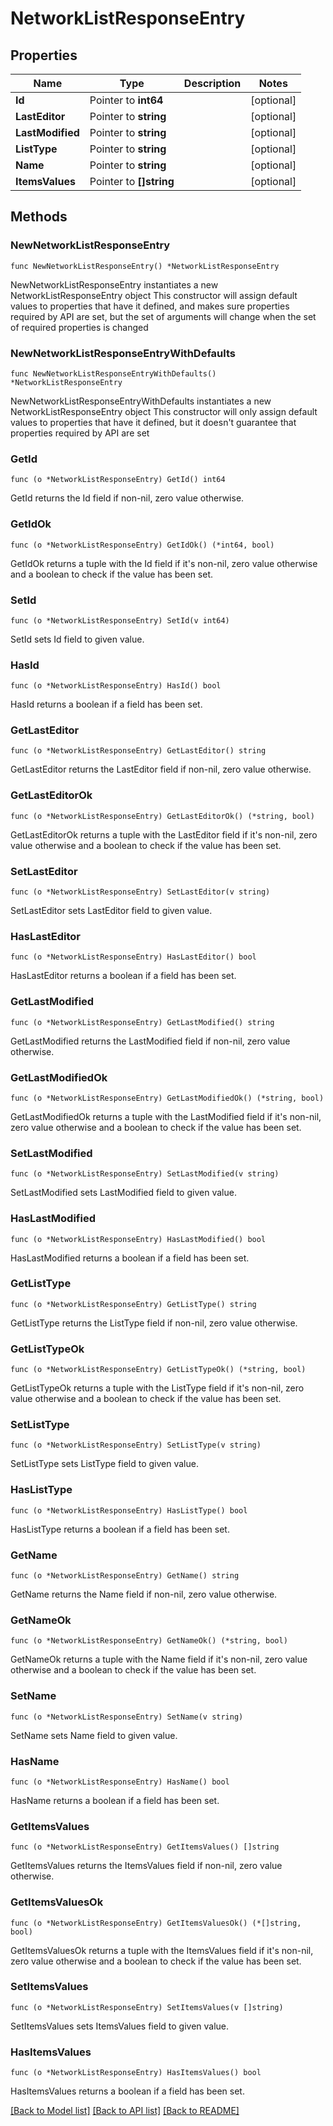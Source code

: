 # NetworkListResponseEntry

## Properties

Name | Type | Description | Notes
------------ | ------------- | ------------- | -------------
**Id** | Pointer to **int64** |  | [optional] 
**LastEditor** | Pointer to **string** |  | [optional] 
**LastModified** | Pointer to **string** |  | [optional] 
**ListType** | Pointer to **string** |  | [optional] 
**Name** | Pointer to **string** |  | [optional] 
**ItemsValues** | Pointer to **[]string** |  | [optional] 

## Methods

### NewNetworkListResponseEntry

`func NewNetworkListResponseEntry() *NetworkListResponseEntry`

NewNetworkListResponseEntry instantiates a new NetworkListResponseEntry object
This constructor will assign default values to properties that have it defined,
and makes sure properties required by API are set, but the set of arguments
will change when the set of required properties is changed

### NewNetworkListResponseEntryWithDefaults

`func NewNetworkListResponseEntryWithDefaults() *NetworkListResponseEntry`

NewNetworkListResponseEntryWithDefaults instantiates a new NetworkListResponseEntry object
This constructor will only assign default values to properties that have it defined,
but it doesn't guarantee that properties required by API are set

### GetId

`func (o *NetworkListResponseEntry) GetId() int64`

GetId returns the Id field if non-nil, zero value otherwise.

### GetIdOk

`func (o *NetworkListResponseEntry) GetIdOk() (*int64, bool)`

GetIdOk returns a tuple with the Id field if it's non-nil, zero value otherwise
and a boolean to check if the value has been set.

### SetId

`func (o *NetworkListResponseEntry) SetId(v int64)`

SetId sets Id field to given value.

### HasId

`func (o *NetworkListResponseEntry) HasId() bool`

HasId returns a boolean if a field has been set.

### GetLastEditor

`func (o *NetworkListResponseEntry) GetLastEditor() string`

GetLastEditor returns the LastEditor field if non-nil, zero value otherwise.

### GetLastEditorOk

`func (o *NetworkListResponseEntry) GetLastEditorOk() (*string, bool)`

GetLastEditorOk returns a tuple with the LastEditor field if it's non-nil, zero value otherwise
and a boolean to check if the value has been set.

### SetLastEditor

`func (o *NetworkListResponseEntry) SetLastEditor(v string)`

SetLastEditor sets LastEditor field to given value.

### HasLastEditor

`func (o *NetworkListResponseEntry) HasLastEditor() bool`

HasLastEditor returns a boolean if a field has been set.

### GetLastModified

`func (o *NetworkListResponseEntry) GetLastModified() string`

GetLastModified returns the LastModified field if non-nil, zero value otherwise.

### GetLastModifiedOk

`func (o *NetworkListResponseEntry) GetLastModifiedOk() (*string, bool)`

GetLastModifiedOk returns a tuple with the LastModified field if it's non-nil, zero value otherwise
and a boolean to check if the value has been set.

### SetLastModified

`func (o *NetworkListResponseEntry) SetLastModified(v string)`

SetLastModified sets LastModified field to given value.

### HasLastModified

`func (o *NetworkListResponseEntry) HasLastModified() bool`

HasLastModified returns a boolean if a field has been set.

### GetListType

`func (o *NetworkListResponseEntry) GetListType() string`

GetListType returns the ListType field if non-nil, zero value otherwise.

### GetListTypeOk

`func (o *NetworkListResponseEntry) GetListTypeOk() (*string, bool)`

GetListTypeOk returns a tuple with the ListType field if it's non-nil, zero value otherwise
and a boolean to check if the value has been set.

### SetListType

`func (o *NetworkListResponseEntry) SetListType(v string)`

SetListType sets ListType field to given value.

### HasListType

`func (o *NetworkListResponseEntry) HasListType() bool`

HasListType returns a boolean if a field has been set.

### GetName

`func (o *NetworkListResponseEntry) GetName() string`

GetName returns the Name field if non-nil, zero value otherwise.

### GetNameOk

`func (o *NetworkListResponseEntry) GetNameOk() (*string, bool)`

GetNameOk returns a tuple with the Name field if it's non-nil, zero value otherwise
and a boolean to check if the value has been set.

### SetName

`func (o *NetworkListResponseEntry) SetName(v string)`

SetName sets Name field to given value.

### HasName

`func (o *NetworkListResponseEntry) HasName() bool`

HasName returns a boolean if a field has been set.

### GetItemsValues

`func (o *NetworkListResponseEntry) GetItemsValues() []string`

GetItemsValues returns the ItemsValues field if non-nil, zero value otherwise.

### GetItemsValuesOk

`func (o *NetworkListResponseEntry) GetItemsValuesOk() (*[]string, bool)`

GetItemsValuesOk returns a tuple with the ItemsValues field if it's non-nil, zero value otherwise
and a boolean to check if the value has been set.

### SetItemsValues

`func (o *NetworkListResponseEntry) SetItemsValues(v []string)`

SetItemsValues sets ItemsValues field to given value.

### HasItemsValues

`func (o *NetworkListResponseEntry) HasItemsValues() bool`

HasItemsValues returns a boolean if a field has been set.


[[Back to Model list]](../README.md#documentation-for-models) [[Back to API list]](../README.md#documentation-for-api-endpoints) [[Back to README]](../README.md)


